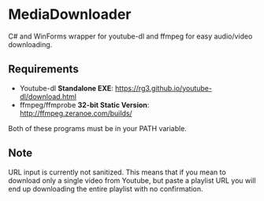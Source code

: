 MediaDownloader
===============

C# and WinForms wrapper for youtube-dl and ffmpeg for easy audio/video downloading.

Requirements
-----
- Youtube-dl **Standalone EXE**: https://rg3.github.io/youtube-dl/download.html
- ffmpeg/ffmprobe **32-bit Static Version**: http://ffmpeg.zeranoe.com/builds/

Both of these programs must be in your PATH variable.

Note
-----

URL input is currently not sanitized. This means that if you mean to download only a single video from Youtube, but paste a playlist URL you will end up downloading the entire playlist with no confirmation. 

